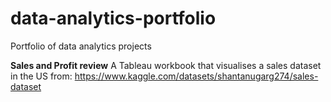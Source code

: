 # data-analytics-portfolio
Portfolio of data analytics projects

**Sales and Profit review** 
A Tableau workbook that visualises a sales dataset in the US from:
https://www.kaggle.com/datasets/shantanugarg274/sales-dataset

